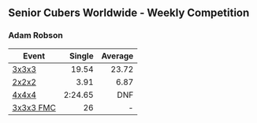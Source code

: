 ## Senior Cubers Worldwide - Weekly Competition
### Adam Robson

| Event | Single | Average |
| -- | --: | --: |
| [3x3x3](adam_robson/333.md) | 19.54 | 23.72 |
| [2x2x2](adam_robson/222.md) | 3.91 | 6.87 |
| [4x4x4](adam_robson/444.md) | 2:24.65 | DNF |
| [3x3x3 FMC](adam_robson/333fm.md) | 26 | - |

<!-- Global site tag (gtag.js) - Google Analytics -->
<script async src="https://www.googletagmanager.com/gtag/js?id=UA-86348435-3"></script>
<script>window.dataLayer = window.dataLayer || []; function gtag() {dataLayer.push(arguments);} gtag('js', new Date()); gtag('config', 'UA-86348435-3');</script>
